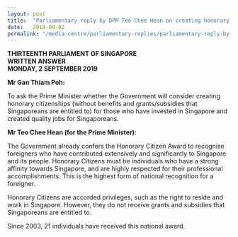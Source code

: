 ```yaml
---
layout: post
title:  "Parliamentary reply by DPM Teo Chee Hean on creating honorary citizenship for those who have invested in Singapore and created quality jobs for Singaporeans"
date:   2019-09-02
permalink: "/media-centre/parliamentary-replies/parliamentary-reply-by-DPM-Teo-Chee-Hean-on-creating-honorary-citizenship-for-those-who-have-invested-in-Singapore-and-created-quality-jobs-for-Singaporeans"
---
```


**THIRTEENTH PARLIAMENT OF SINGAPORE  
WRITTEN ANSWER  
MONDAY, 2 SEPTEMBER 2019**  

**Mr Gan Thiam Poh:**

To ask the Prime Minister whether the Government will consider creating honorary citizenships (without benefits and grants/subsidies that Singaporeans are entitled to) for those who have invested in Singapore and created quality jobs for Singaporeans.

**Mr Teo Chee Hean (for the Prime Minister):**

The Government already confers the Honorary Citizen Award to recognise foreigners who have contributed extensively and significantly to Singapore and its people. Honorary Citizens must be individuals who have a strong affinity towards Singapore, and are highly respected for their professional accomplishments. This is the highest form of national recognition for a foreigner.

Honorary Citizens are accorded privileges, such as the right to reside and work in Singapore.  However, they do not receive grants and subsidies that Singaporeans are entitled to. 

Since 2003, 21 individuals have received this national award. 
